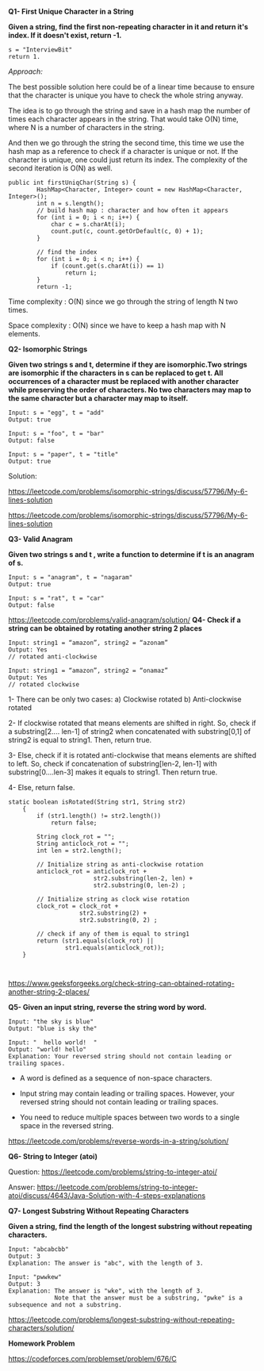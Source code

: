 
**Q1- First Unique Character in a String** 

**Given a string, find the first non-repeating character in it and return it's index. If it doesn't exist, return -1.**

```
s = "InterviewBit"
return 1.
```

_Approach:_

The best possible solution here could be of a linear time because to ensure that the character is unique you have to check the whole string anyway.

The idea is to go through the string and save in a hash map the number of times each character appears in the string. That would take O(N) time, where N is a number of characters in the string.

And then we go through the string the second time, this time we use the hash map as a reference to check if a character is unique or not.
If the character is unique, one could just return its index. The complexity of the second iteration is O(N) as well.

```
public int firstUniqChar(String s) {
        HashMap<Character, Integer> count = new HashMap<Character, Integer>();
        int n = s.length();
        // build hash map : character and how often it appears
        for (int i = 0; i < n; i++) {
            char c = s.charAt(i);
            count.put(c, count.getOrDefault(c, 0) + 1);
        }
        
        // find the index
        for (int i = 0; i < n; i++) {
            if (count.get(s.charAt(i)) == 1) 
                return i;
        }
        return -1;
```

Time complexity : O(N) since we go through the string of length N two times.

Space complexity : O(N) since we have to keep a hash map with N elements.

**Q2- Isomorphic Strings**

**Given two strings s and t, determine if they are isomorphic.Two strings are isomorphic if the characters in s can be replaced to get t. All occurrences of a character must be replaced with another character while preserving the order of characters. No two characters may map to the same character but a character may map to itself.**

```
Input: s = "egg", t = "add"
Output: true

Input: s = "foo", t = "bar"
Output: false

Input: s = "paper", t = "title"
Output: true
```

Solution: 

https://leetcode.com/problems/isomorphic-strings/discuss/57796/My-6-lines-solution

https://leetcode.com/problems/isomorphic-strings/discuss/57796/My-6-lines-solution

**Q3- Valid Anagram**

**Given two strings s and t , write a function to determine if t is an anagram of s.**

```
Input: s = "anagram", t = "nagaram"
Output: true

Input: s = "rat", t = "car"
Output: false
```

https://leetcode.com/problems/valid-anagram/solution/
**Q4- Check if a string can be obtained by rotating another string 2 places**

```
Input: string1 = “amazon”, string2 = “azonam”
Output: Yes
// rotated anti-clockwise

Input: string1 = “amazon”, string2 = “onamaz”
Output: Yes
// rotated clockwise
```

1- There can be only two cases:
    a) Clockwise rotated
    b) Anti-clockwise rotated

2- If clockwise rotated that means elements
   are shifted in right.
   So, check if a substring[2.... len-1] of 
   string2 when concatenated with substring[0,1]
   of string2 is equal to string1. Then, return true.

3- Else, check if it is rotated anti-clockwise 
   that means elements are shifted to left.
   So, check if concatenation of substring[len-2, len-1]
   with substring[0....len-3] makes it equals to
   string1. Then return true.

4- Else, return false.

```
static boolean isRotated(String str1, String str2) 
    { 
        if (str1.length() != str2.length()) 
            return false; 
       
        String clock_rot = ""; 
        String anticlock_rot = ""; 
        int len = str2.length(); 
       
        // Initialize string as anti-clockwise rotation 
        anticlock_rot = anticlock_rot + 
                        str2.substring(len-2, len) + 
                        str2.substring(0, len-2) ; 
       
        // Initialize string as clock wise rotation 
        clock_rot = clock_rot + 
                    str2.substring(2) + 
                    str2.substring(0, 2) ; 
       
        // check if any of them is equal to string1 
        return (str1.equals(clock_rot) || 
                str1.equals(anticlock_rot)); 
    } 
    
    
```

https://www.geeksforgeeks.org/check-string-can-obtained-rotating-another-string-2-places/

**Q5- Given an input string, reverse the string word by word.**

```
Input: "the sky is blue"
Output: "blue is sky the"

Input: "  hello world!  "
Output: "world! hello"
Explanation: Your reversed string should not contain leading or trailing spaces.
```

- A word is defined as a sequence of non-space characters.

- Input string may contain leading or trailing spaces. However, your reversed string should not contain leading or trailing spaces.

- You need to reduce multiple spaces between two words to a single space in the reversed string.

https://leetcode.com/problems/reverse-words-in-a-string/solution/

**Q6- String to Integer (atoi)**

Question: 
https://leetcode.com/problems/string-to-integer-atoi/

Answer: 
https://leetcode.com/problems/string-to-integer-atoi/discuss/4643/Java-Solution-with-4-steps-explanations

**Q7- Longest Substring Without Repeating Characters**

**Given a string, find the length of the longest substring without repeating characters.**
```
Input: "abcabcbb"
Output: 3 
Explanation: The answer is "abc", with the length of 3. 

Input: "pwwkew"
Output: 3
Explanation: The answer is "wke", with the length of 3. 
             Note that the answer must be a substring, "pwke" is a subsequence and not a substring.
```

https://leetcode.com/problems/longest-substring-without-repeating-characters/solution/

**Homework Problem**

https://codeforces.com/problemset/problem/676/C
 
